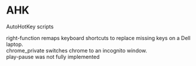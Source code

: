 # AHK
AutoHotKey scripts

right-function remaps keyboard shortcuts to replace missing keys on a Dell laptop.  
chrome_private switches chrome to an incognito window.  
play-pause was not fully implemented
